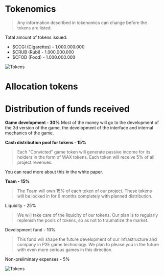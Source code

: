 # Tokenomics
> Any information described in tokenomics can change before the tokens are listed. 

Total amount of tokens issued:
- $CCGI (Cigarettes) - 1.000.000.000 
- $CRUB (Rubl) - 1.000.000.000 
- $CFOD (Food) - 1.000.000.000

![Tokens](https://github.com/verscorp/convicted-site-files/blob/main/images/tokens.svg) 

# Allocation tokens



# Distribution of funds received
**Game development - 30%**
Most of the money will go to the development of the 3d version of the game, the development of the interface and internal mechanics of the game.

**Cash distribution pool for tokens - 15%**
> Each "Convicted" game token will generate passive income for its holders in the form of WAX tokens. Each token will receive 5% of all project revenues.

You can read more about this in the white paper.

**Team - 15%**
> The Team will own 15% of each token of our project. These tokens will be locked in for 6 months completely with planned distribution.

Liquidity - 25%
> We will take care of the liquidity of our tokens. Our plan is to regularly replenish the pools of tokens, so as not to traumatize the market.

Development fund - 10%
> This fund will shape the future development of our infrastructure and company in P2E game technology. We plan to please you in the future with even more serious games in this direction.

Non-preliminary expenses - 5%

![Tokens](https://github.com/verscorp/convicted-site-files/blob/main/images/funds.png) 
